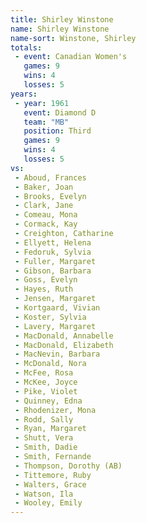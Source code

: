 ```yaml
---
title: Shirley Winstone
name: Shirley Winstone
name-sort: Winstone, Shirley
totals:
 - event: Canadian Women's
   games: 9
   wins: 4
   losses: 5
years:
 - year: 1961
   event: Diamond D
   team: "MB"
   position: Third
   games: 9
   wins: 4
   losses: 5
vs:
 - Aboud, Frances
 - Baker, Joan
 - Brooks, Evelyn
 - Clark, Jane
 - Comeau, Mona
 - Cormack, Kay
 - Creighton, Catharine
 - Ellyett, Helena
 - Fedoruk, Sylvia
 - Fuller, Margaret
 - Gibson, Barbara
 - Goss, Evelyn
 - Hayes, Ruth
 - Jensen, Margaret
 - Kortgaard, Vivian
 - Koster, Sylvia
 - Lavery, Margaret
 - MacDonald, Annabelle
 - MacDonald, Elizabeth
 - MacNevin, Barbara
 - McDonald, Nora
 - McFee, Rosa
 - McKee, Joyce
 - Pike, Violet
 - Quinney, Edna
 - Rhodenizer, Mona
 - Rodd, Sally
 - Ryan, Margaret
 - Shutt, Vera
 - Smith, Dadie
 - Smith, Fernande
 - Thompson, Dorothy (AB)
 - Tittemore, Ruby
 - Walters, Grace
 - Watson, Ila
 - Wooley, Emily
---
```

